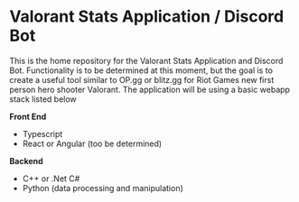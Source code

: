 # Valorant Stats Application / Discord Bot
This is the home repository for the Valorant Stats Application and Discord Bot. Functionality is to be determined at this moment, but the goal is to create a useful tool similar to OP.gg or blitz.gg for Riot Games new first person hero shooter Valorant. The application will be using a basic webapp stack listed below

**Front End**
- Typescript 
- React or Angular (too be determined)

**Backend**
- C++ or .Net C# 
- Python (data processing and manipulation)
